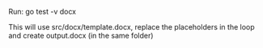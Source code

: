 Run: 
go test -v docx

This will use src/docx/template.docx, replace the placeholders in the loop and create output.docx (in the same folder)

